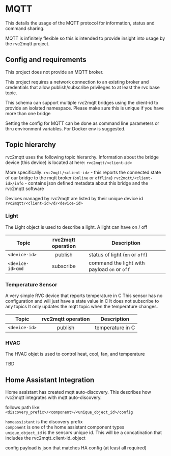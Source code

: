 # MQTT 

This details the usage of the MQTT protocol for information, status and command sharing.

MQTT is infinitely flexible so this is intended to provide insight into usage by the rvc2mqtt project. 

## Config and requirements

This project does not provide an MQTT broker.

This project requires a network connection to an existing broker
and credentials that allow publish/subscribe privileges to at least the rvc
base topic. 

This schema can support multiple rvc2mqtt bridges
using the client-id to provide an isolated namespace.  Please make sure this is unique if you
have more than one bridge 

Setting the config for MQTT can be done as command line parameters or thru environment variables.  For Docker env is suggested.

## Topic hierarchy

rvc2mqtt uses the following topic hierarchy.
Information about the bridge device (this device)
is located at here:
`rvc2mqtt/<client-id>`  

More specifically:
`rvc2mqtt/<client-id>`       - this reports the connected state of our bridge to the mqtt broker (`online` or `offline`)
`rvc2mqtt/<client-id>/info`  - contains json defined metadata about this bridge and the rvc2mqtt software

Devices managed by rvc2mqtt are listed by their unique device id
`rvc2mqtt/<client-id>/d/<device-id>`

### Light

The Light object is used to describe a light.
A light can have on / off

| Topic             | rvc2mqtt operation | Description                     |
|---                | :---:              | ---                             |
|`<device-id>`      | publish            | status of light (`on` or `off`) |
|`<device-id>cmd`   | subscribe          | command the light with payload `on` or `off` |



### Temperature Sensor

A very simple RVC device that reports temperature in C
This sensor has no configuration and will just have a state value in C
It does not subscribe to any topics
It only updates the mqtt topic when the temperature changes.

| Topic                         | rvc2mqtt operation | Description                     |
|---                            | :---:              | ---                             |
|`<device-id>`      | publish            | temperature in C |


### HVAC

The HVAC objet is used to control heat, cool, fan, and temperature

TBD

## Home Assistant Integration

Home assistant has created mqtt auto-discovery.  This describes how rvc2mqtt integrates
with mqtt auto-discovery.


follows path like: `<discovery_prefix>/<component>/<unique_object_id>/config`

`homeassistant` is the discovery prefix  
`component` is one of the home assistant component types  
`unique_object_id` is the sensors unique id.  This will be a concatination that includes the rvc2mqtt_client-id_object

config payload is json that matches HA config (at least all required)

